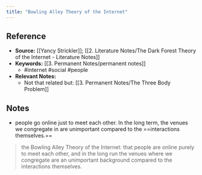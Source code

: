 ```yaml
---
title: "Bowling Alley Theory of the Internet"
---
```

## Reference
- **Source:** [[Yancy Strickler]]; [[2. Literature Notes/The Dark Forest Theory of the Internet - Literature Notes]]
- **Keywords:** [[3. Permanent Notes/permanent notes]]
	- #internet #social #people 
- **Relevant Notes:**
	- Not that related but: [[3. Permanent Notes/The Three Body Problem]]
## Notes
- people go online just to meet each other. In the long term, the venues we congregate in are unimportant compared to the ==interactions themselves.==
 >  the Bowling Alley Theory of the Internet: that people are online purely to meet each other, and in the long run the venues where we congregate are an unimportant background compared to the interactions themselves.